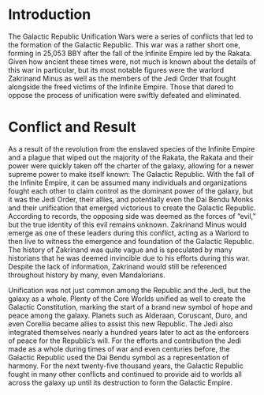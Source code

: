 # Introduction

The Galactic Republic Unification Wars were a series of conflicts that led to the formation of the Galactic Republic.
This war was a rather short one, forming in 25,053 BBY after the fall of the Infinite Empire led by the Rakata.
Given how ancient these times were, not much is known about the details of this war in particular, but its most notable figures were the warlord Zakrinand Minus as well as the members of the Jedi Order that fought alongside the freed victims of the Infinite Empire.
Those that dared to oppose the process of unification were swiftly defeated and eliminated.

# Conflict and Result

As a result of the revolution from the enslaved species of the Infinite Empire and a plague that wiped out the majority of the Rakata, the Rakata and their power were quickly taken off the charter of the galaxy, allowing for a newer supreme power to make itself known: The Galactic Republic.
With the fall of the Infinite Empire, it can be assumed many individuals and organizations fought each other to claim control as the dominant power of the galaxy, but it was the Jedi Order, their allies, and potentially even the Dai Bendu Monks and their unification that emerged victorious to create the Galactic Republic.
According to records, the opposing side was deemed as the forces of “evil,” but the true identity of this evil remains unknown.
Zakrinand Minus would emerge as one of these leaders during this conflict, acting as a Warlord to then live to witness the emergence and foundation of the Galactic Republic.
The history of Zakrinand was quite vague and is speculated by many historians that he was deemed invincible due to his efforts during this war.
Despite the lack of information, Zakrinand would still be referenced throughout history by many, even Mandalorians.

Unification was not just common among the Republic and the Jedi, but the galaxy as a whole.
Plenty of the Core Worlds unified as well to create the Galactic Constitution, marking the start of a brand new symbol of hope and peace among the galaxy.
Planets such as Alderaan, Coruscant, Duro, and even Corellia became allies to assist this new Republic.
The Jedi also integrated themselves nearly a hundred years later to act as the enforcers of peace for the Republic’s will.
For the efforts and contribution the Jedi made as a whole during times of war and even centuries before, the Galactic Republic used the Dai Bendu symbol as a representation of harmony.
For the next twenty-five thousand years, the Galactic Republic fought in many other conflicts and continued to provide aid to worlds all across the galaxy up until its destruction to form the Galactic Empire.
